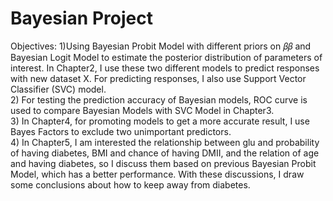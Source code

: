 # Bayesian Project
Objectives:
1)Using Bayesian Probit Model with different priors on 𝛽𝛽 and Bayesian Logit Model to estimate the posterior distribution of parameters of interest. In Chapter2, I use these two different models to predict responses with new dataset X. For predicting responses, I also use Support Vector Classifier (SVC) model.  
2) For testing the prediction accuracy of Bayesian models, ROC curve is used to compare Bayesian Models with SVC Model in Chapter3.  
3) In Chapter4, for promoting models to get a more accurate result, I use Bayes Factors to exclude two unimportant predictors.  
4) In Chapter5, I am interested the relationship between glu and probability of having diabetes, BMI and chance of having DMII, and the relation of age and having diabetes, so I discuss them based on previous Bayesian Probit Model, which has a better performance. With these discussions, I draw some conclusions about how to keep away from diabetes. 
